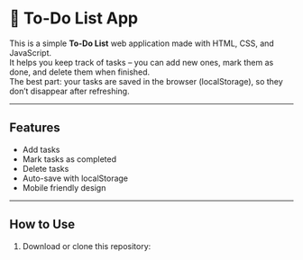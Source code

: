 # 📝 To-Do List App

This is a simple **To-Do List** web application made with HTML, CSS, and JavaScript.  
It helps you keep track of tasks – you can add new ones, mark them as done, and delete them when finished.  
The best part: your tasks are saved in the browser (localStorage), so they don’t disappear after refreshing.

---

## Features
- Add tasks  
- Mark tasks as completed  
- Delete tasks  
- Auto-save with localStorage  
- Mobile friendly design  

---

## How to Use
1. Download or clone this repository:
   ```bash
  
